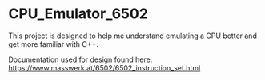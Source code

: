 # CPU_Emulator_6502
This project is designed to help me understand emulating a CPU better and get more familiar with C++.

Documentation used for design found here: https://www.masswerk.at/6502/6502_instruction_set.html
